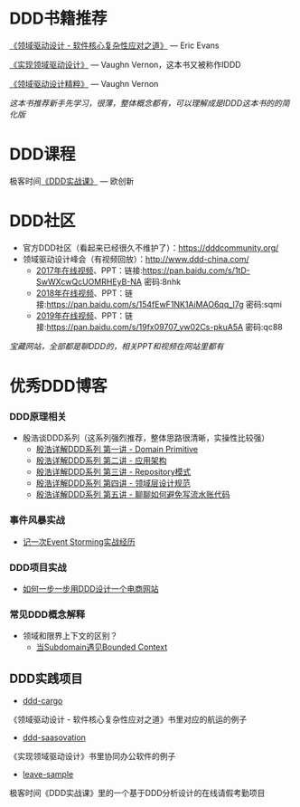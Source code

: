 # DDD书籍推荐

[《领域驱动设计 - 软件核心复杂性应对之道》](https://book.douban.com/subject/26819666/) — Eric Evans

[《实现领域驱动设计》](https://book.douban.com/subject/25844633/) — Vaughn Vernon，这本书又被称作IDDD

[《领域驱动设计精粹》](https://book.douban.com/subject/30333944/) — Vaughn Vernon

*这本书推荐新手先学习，很薄，整体概念都有，可以理解成是IDDD这本书的的简化版*

# DDD课程

极客时间[《DDD实战课》](https://time.geekbang.org/column/intro/238?code=Dq5EPat2lNV4uAWZZZXDh1XwkFhfbSyCQCJd4UDnlfQ%3D) — 欧创新

# DDD社区

* 官方DDD社区（看起来已经很久不维护了）：https://dddcommunity.org/
* 领域驱动设计峰会（有视频回放）：http://www.ddd-china.com/
  * [2017年在线视频](https://www.itdks.com/Home/Act/apply?mUid=3049982&id=1790)、PPT：链接:https://pan.baidu.com/s/1tD-SwWXcwQcUOMRHEyB-NA  密码:8nhk
  * [2018年在线视频](https://www.itdks.com/index.php/Act/apply_upgrade/id/2638/mUid/0/tpl/tpltwo.html#dingbu)、PPT：链接:https://pan.baidu.com/s/154fEwF1NK1AiMAO6qq_I7g  密码:sqmi
  * [2019年在线视频](https://www.itdks.com/Act/apply?id=3188&from=search)、PPT：链接:https://pan.baidu.com/s/19fx09707_yw02Cs-pkuA5A  密码:qc88

*宝藏网站，全部都是聊DDD的，相关PPT和视频在网站里都有*

# 优秀DDD博客
### DDD原理相关

* 殷浩谈DDD系列（这系列强烈推荐，整体思路很清晰，实操性比较强）
  * [殷浩详解DDD系列 第一讲 - Domain Primitive](https://mp.weixin.qq.com/s/kpXklmidsidZEiHNw57QAQ)
  * [殷浩详解DDD系列 第二讲 - 应用架构](https://mp.weixin.qq.com/s/MU1rqpQ1aA1p7OtXqVVwxQ)
  * [殷浩详解DDD系列 第三讲 - Repository模式](https://mp.weixin.qq.com/s/1bcymUcjCkOdvVygunShmw)
  * [殷浩详解DDD系列 第四讲 - 领域层设计规范](https://mp.weixin.qq.com/s/w1zqhWGuDPsCayiOgfxk6w)
  * [殷浩详解DDD系列 第五讲 - 聊聊如何避免写流水账代码](https://mp.weixin.qq.com/s/1rdnkROdcNw5ro4ct99SqQ)

### 事件风暴实战

* [记一次Event Storming实战经历](https://www.jianshu.com/p/ba85d2a9a9d8)

### DDD项目实战

* [如何一步一步用DDD设计一个电商网站](https://www.cnblogs.com/Zachary-Fan/p/5991674.html)

### 常见DDD概念解释

* 领域和限界上下文的区别？
  * [当Subdomain遇见Bounded Context](https://insights.thoughtworks.cn/subdomain-and-bounded-context/)

## DDD实践项目

* [ddd-cargo](https://github.com/citerus/dddsample-core)

《领域驱动设计 - 软件核心复杂性应对之道》书里对应的航运的例子

* [ddd-saasovation](https://github.com/VaughnVernon/IDDD_Samples)

《实现领域驱动设计》书里协同办公软件的例子

* [leave-sample](https://github.com/ouchuangxin/leave-sample)

极客时间《DDD实战课》里的一个基于DDD分析设计的在线请假考勤项目



